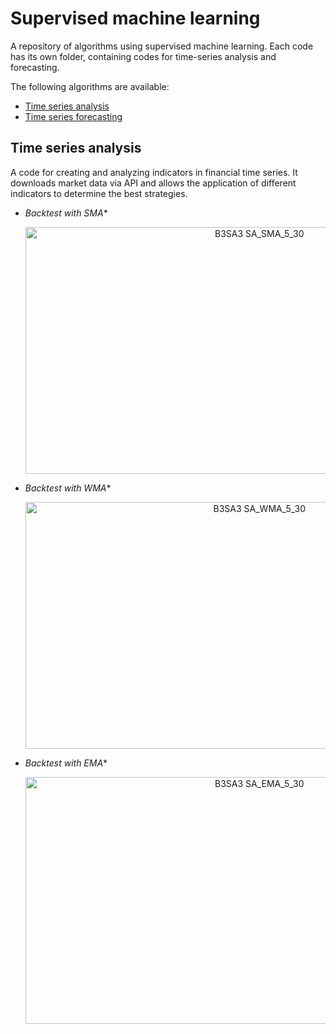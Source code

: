 # Supervised machine learning

A repository of algorithms using supervised machine learning. Each code has its own folder, containing codes for time-series analysis and forecasting.

The following algorithms are available:
- [Time series analysis](./time_series_analysis)
- [Time series forecasting](./time_series_forecasting)

## Time series analysis

A code for creating and analyzing indicators in financial time series. It downloads market data via API and allows the application of different indicators to determine the best strategies.

- **Backtest* with SMA**
  <p align="center">
  <img width="733" height="395" alt="B3SA3 SA_SMA_5_30" src="https://github.com/user-attachments/assets/8c7d30ce-a171-44e0-b434-d13d93ecb363" />
  </p>

- **Backtest* with WMA**
  <p align="center">
  <img width="733" height="395" alt="B3SA3 SA_WMA_5_30" src="https://github.com/user-attachments/assets/6c5b1d4d-6261-405d-b091-8b60e019306d" />
  </p>

- **Backtest* with EMA**
  <p align="center">
  <img width="733" height="395" alt="B3SA3 SA_EMA_5_30" src="https://github.com/user-attachments/assets/94cc4b0d-189a-446c-b9be-dabc4612c58c" />
  </p>
